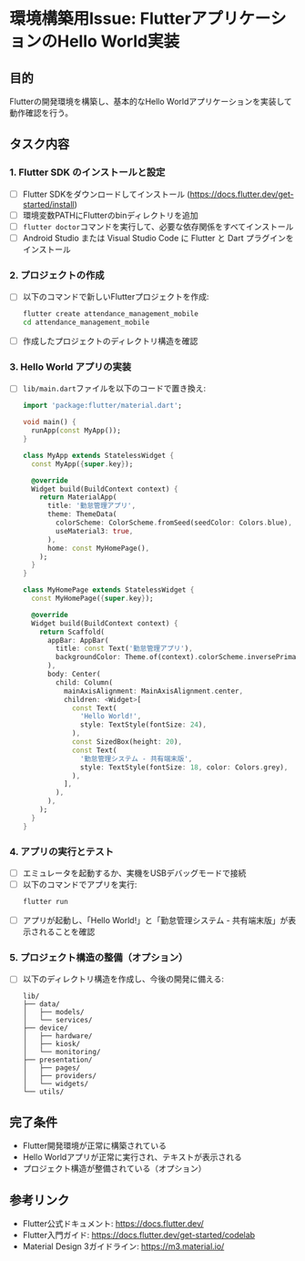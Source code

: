 # 環境構築用Issue: FlutterアプリケーションのHello World実装

## 目的
Flutterの開発環境を構築し、基本的なHello Worldアプリケーションを実装して動作確認を行う。

## タスク内容

### 1. Flutter SDK のインストールと設定
- [ ] Flutter SDKをダウンロードしてインストール (https://docs.flutter.dev/get-started/install)
- [ ] 環境変数PATHにFlutterのbinディレクトリを追加
- [ ] `flutter doctor`コマンドを実行して、必要な依存関係をすべてインストール
- [ ] Android Studio または Visual Studio Code に Flutter と Dart プラグインをインストール

### 2. プロジェクトの作成
- [ ] 以下のコマンドで新しいFlutterプロジェクトを作成:
  ```bash
  flutter create attendance_management_mobile
  cd attendance_management_mobile
  ```
- [ ] 作成したプロジェクトのディレクトリ構造を確認

### 3. Hello World アプリの実装
- [ ] `lib/main.dart`ファイルを以下のコードで置き換え:
  ```dart
  import 'package:flutter/material.dart';

  void main() {
    runApp(const MyApp());
  }

  class MyApp extends StatelessWidget {
    const MyApp({super.key});

    @override
    Widget build(BuildContext context) {
      return MaterialApp(
        title: '勤怠管理アプリ',
        theme: ThemeData(
          colorScheme: ColorScheme.fromSeed(seedColor: Colors.blue),
          useMaterial3: true,
        ),
        home: const MyHomePage(),
      );
    }
  }

  class MyHomePage extends StatelessWidget {
    const MyHomePage({super.key});

    @override
    Widget build(BuildContext context) {
      return Scaffold(
        appBar: AppBar(
          title: const Text('勤怠管理アプリ'),
          backgroundColor: Theme.of(context).colorScheme.inversePrimary,
        ),
        body: Center(
          child: Column(
            mainAxisAlignment: MainAxisAlignment.center,
            children: <Widget>[
              const Text(
                'Hello World!',
                style: TextStyle(fontSize: 24),
              ),
              const SizedBox(height: 20),
              const Text(
                '勤怠管理システム - 共有端末版',
                style: TextStyle(fontSize: 18, color: Colors.grey),
              ),
            ],
          ),
        ),
      );
    }
  }
  ```

### 4. アプリの実行とテスト
- [ ] エミュレータを起動するか、実機をUSBデバッグモードで接続
- [ ] 以下のコマンドでアプリを実行:
  ```bash
  flutter run
  ```
- [ ] アプリが起動し、「Hello World!」と「勤怠管理システム - 共有端末版」が表示されることを確認

### 5. プロジェクト構造の整備（オプション）
- [ ] 以下のディレクトリ構造を作成し、今後の開発に備える:
  ```
  lib/
  ├── data/
  │   ├── models/
  │   └── services/
  ├── device/
  │   ├── hardware/
  │   ├── kiosk/
  │   └── monitoring/
  ├── presentation/
  │   ├── pages/
  │   ├── providers/
  │   └── widgets/
  └── utils/
  ```

## 完了条件
- Flutter開発環境が正常に構築されている
- Hello Worldアプリが正常に実行され、テキストが表示される
- プロジェクト構造が整備されている（オプション）

## 参考リンク
- Flutter公式ドキュメント: https://docs.flutter.dev/
- Flutter入門ガイド: https://docs.flutter.dev/get-started/codelab
- Material Design 3ガイドライン: https://m3.material.io/ 